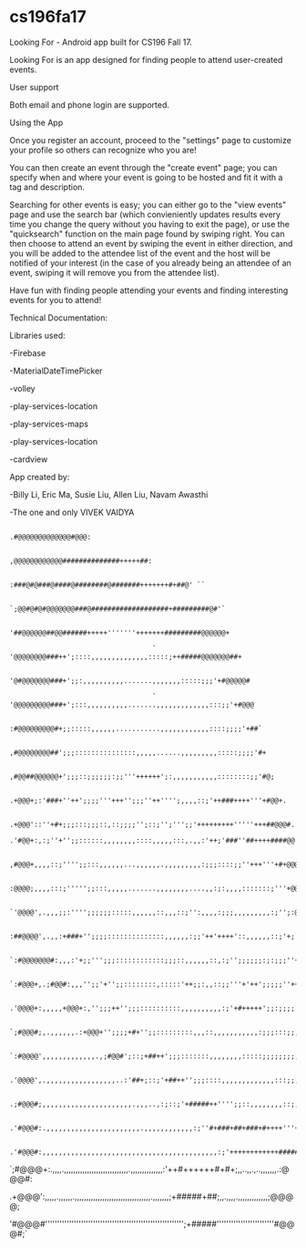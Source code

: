 # cs196fa17

Looking For - Android app built for CS196 Fall 17. 

  Looking For is an app designed for finding people to attend user-created events.
  
User support

  Both email and phone login are supported.
  
Using the App

  Once you register an account, proceed to the "settings" page to customize your profile so others can recognize who you are!
  
  You can then create an event through the "create event" page; you can specify when and where your event is going to be hosted and fit it with a tag and description.
  
  Searching for other events is easy; you can either go to the "view events" page and use the search bar (which convieniently updates results every time you change the query without you having to exit the page), or use the "quicksearch" function on the main page found by swiping right. You can then choose to attend an event by swiping the event in either direction, and you will be added to the attendee list of the event and the host will be notified of your interest (in the case of you already being an attendee of an event, swiping it will remove you from the attendee list).
  
  Have fun with finding people attending your events and finding interesting events for you to attend!
  
Technical Documentation:

Libraries used:

-Firebase

-MaterialDateTimePicker

-volley

-play-services-location

-play-services-maps

-play-services-location

-cardview

App created by:

-Billy Li, Eric Ma, Susie Liu, Allen Liu, Navam Awasthi

-The one and only VIVEK VAIDYA


                                                             .#@@@@@@@@@@@@@#@@@:  
                                                             
                                                     ,@@@@@@@@@@@@##############+++++##:      
                                                     
                                                :###@#@###@####@########@#######+++++++#+##@' ``         
                                                
                                            `;@@#@#@#@@@@@@@###@###################+#########@#'`      
                                            
                                           '##@@@@@@##@@######+++++'''''''+++++++#########@@@@@@+       
                                           
                                       `  '@@@@@@@@###++';::::,,,,,,,,,,,,,,:::::;++#####@@@@@@@##+     
                                       
                                         '@#@@@@@@@###+';;:,,,,,,,,,,.......,,,,,,,:::::;;;'+#@@@@@#     
                                         
                                       ` '@@@@@@@@@###+';:::,,,,,,,,,,.......,,,,,,,,,,,,,:::;;'+#@@@     
                                       
                                        :#@@@@@@@@@#+;;:::::,,,,,,...........,,,,,,,,,,,,::::;;;;'+##`    
                                        
                                      ,#@@@@@@@@##';;;:::::::::::::::,,,,,......,,,,,,,,,:::::;;;;'#+    
                                      
                                     ,#@@##@@@@@@+';;;::;;;;;;:;;'''++++++';:,,,,,,,,,,,::::::::;;'#@;  
                                     
                                    .+@@@+;:'###+''++';;;;'''+++'';;;''++'''';,,,,::;'++###++++'''+#@@+.  
                                    
                                   .+@@@'::''+#+;;;:::;;;::,::;;;;'';::;'';''';;'+++++++++'''''+++##@@@#. 
                                  .'#@@+:,:;''+'';;::::::,,,,,,,,::::,,,,,:::,.,,:'++;'###''##++++####@@'`
                                  
                                 ,#@@@+,,,,::;'''';;:::,,,,,,...,,,,,,.,,,,,,,,,:;;;::::;;''+++'''+#+@@@@`
                                 
                                :@@@@;,,,,:::;''''';;:::,,,,,.......,,,,,,,,....,,:;:,,,,:::::::;'''+@@@@`
                                
                              `'@@@@',.,,,;;:'''';;;;;;:::::,,,,,,::,,,::;'':,,,,:;;;,,,,,,,,,:;'';:@@@@'`
                              
                             :##@@@@',.,,:+###+'';;;;::::::::::::::,,,,,,:;;'++'++++'::,,,,,,::;'+;'@@@+` 
                             
                          `:#@@@@@@@#:,,,:'+;;''';;;::::::::::::;;;::,,,,,,::,:;'';;;;;;:;:;;;''+;+@@@+,  
                          
                        `:#@@@+,.;#@@#:,,,'';;'+'';;::::::::,:::::'++;;:,,::;;'''+'++';;;;;''++#+#@@#+.   
                        
                      .'@@@@+:,,,,,+@@@+:,'';;;++'';;;::::::::::,,,,,,,,,,:;'+#+++++';;:;;;;'+++#@@#'.    
                      
                   `;#@@@#;,.,,,,,,.:+@@@+'';;;;+#+'';;:::::::::,,,::,,,,,,,,,,,:;;;:::;;;''+':+@@@;     
                   
                `:#@@@@',,,,,,,,,,,,,.,;#@@#';::;+##++';;;:::::::,,,,,,,,:::::;;;;;;;;;''++',;@@@#;    
                
              .'@@@@',.,,,,,,,,,,,,,,,,,..:'##+;::;'+##++'';;;::::,,,,,,,,,,,,,:::;;;''++;,,:+@@@'`   
              
           .;#@@@#;,,,,,,,,,,,,,,,,,,,,,,.,,,..,:;::;'+#####++'''';;::,,,,,,,,::;;'+++;,.,.,;@@@#,   
           
        .'#@@@#:.,,,,,,,,,,,,,,,,,,,,,,,.,,,,,,,,,,,,:;''#+###+##+###+#++++'''++##+:,,,,,,,,;@@@#:   
        
     .'#@@@#:,,,,,,,,,,,,,,,,,,,,,,,,,,,,,,,,,,,,,,,,,,,:;'++++++++++++#####;,,,.,,,.,,,,,.,:+@@@'`  
     
  `;#@@@+:.,,,,.,,,,,,,,,,,,,,,,,,,,,,,,,,,,.,,,,,,,,,,,,,,:'++#++++++#+#+;,,..,,.,..,,,,,,,.:@@@#:   
  
 .+@@@':,,,,,.,,,,,,.,,,,,,,,,,,,,,,,,,,,,,,,,,,,,,,,,.,,,,,,,;+#####+##;,,.,,,,.,,,,,,,,,,,,,;@@@@;     
 
'#@@@#'''''''''''''''''''''''''''''''''''''''''''''''''''''''''';+#####''''''''''''''''''''''''#@@@#;`    
